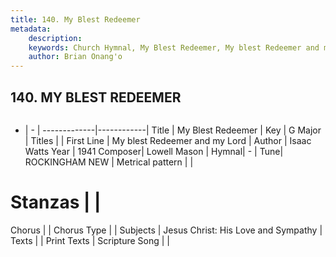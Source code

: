 ```yaml
---
title: 140. My Blest Redeemer
metadata:
    description: 
    keywords: Church Hymnal, My Blest Redeemer, My blest Redeemer and my Lord, 
    author: Brian Onang'o
---
```



## 140. MY BLEST REDEEMER

```txt

```

- |   -  |
-------------|------------|
Title | My Blest Redeemer |
Key | G Major |
Titles |  |
First Line | My blest Redeemer and my Lord |
Author | Isaac Watts
Year | 1941
Composer| Lowell Mason |
Hymnal|  - |
Tune| ROCKINGHAM NEW |
Metrical pattern | |
# Stanzas |  |
Chorus |  |
Chorus Type |  |
Subjects | Jesus Christ: His Love and Sympathy |
Texts |  |
Print Texts | 
Scripture Song |  |
  
